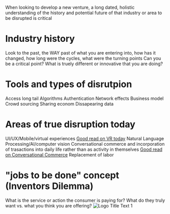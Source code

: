 When looking to develop a new venture, a long dated, holistic understanding of the history and potential future of that industry or area to be disrupted is critical

 # Industry history
 
 Look to the past, the WAY past of what you are entering into, how has it changed, how long were the cycles, what were the turning points
 Can you be a critical point?
 What is truely different or innovative that you are doing?
 
 # Tools and types of disrutpion
 
  Access long tail
  Algorithms
  Authentication
  Network effects
  Business model
  Crowd sourcing
  Sharing econom
  Dissapearing data
 
 # Areas of true disruption today
 
  UI/UX/Mobile/virtual experiences
 [Good read on VR today](http://www.theguardian.com/technology/2016/jan/07/virtual-reality-future-oculus-rift-vr)
  Natural Language Processing/AI/computer vision
  Conversational commerce and incorporation of trasactions into daily life rather than as activity in themselves
 [Good read on Conversational Commerce](https://medium.com/chris-messina/2016-will-be-the-year-of-conversational-commerce-1586e85e3991#.9f0wlw7r5)
  Replacement of labor
 
 # "jobs to be done" concept (Inventors Dilemma)
 
  What is the service or action the consumer is paying for?
  What do they truly want vs. what you think you are offering?
 ![](https://i.guim.co.uk/img/media/9a7b8568c95a76c3dcfe9144d5b42c323c211c96/1465_412_3670_2201/master/3670.jpg?w=620&q=20&auto=format&usm=12&fit=max&dpr=2&s=cfd4beb800ca81933d1f51e09ea0aa74 "Logo Title Text 1")
